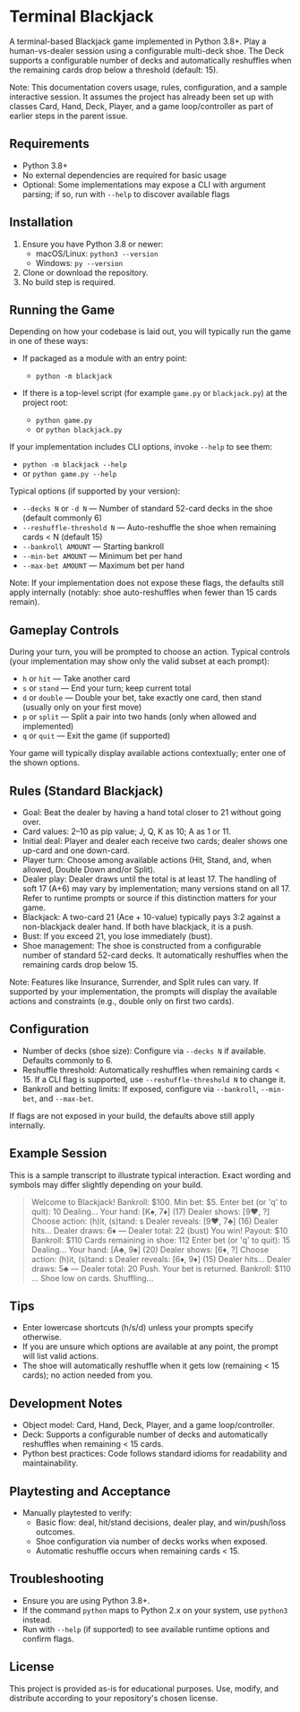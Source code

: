 # Terminal Blackjack

A terminal-based Blackjack game implemented in Python 3.8+. Play a human-vs-dealer session using a configurable multi-deck shoe. The Deck supports a configurable number of decks and automatically reshuffles when the remaining cards drop below a threshold (default: 15).

Note: This documentation covers usage, rules, configuration, and a sample interactive session. It assumes the project has already been set up with classes Card, Hand, Deck, Player, and a game loop/controller as part of earlier steps in the parent issue.


## Requirements
- Python 3.8+
- No external dependencies are required for basic usage
- Optional: Some implementations may expose a CLI with argument parsing; if so, run with `--help` to discover available flags


## Installation
1. Ensure you have Python 3.8 or newer:
   - macOS/Linux: `python3 --version`
   - Windows: `py --version`
2. Clone or download the repository.
3. No build step is required.


## Running the Game
Depending on how your codebase is laid out, you will typically run the game in one of these ways:

- If packaged as a module with an entry point:
  - `python -m blackjack`

- If there is a top-level script (for example `game.py` or `blackjack.py`) at the project root:
  - `python game.py`
  - or `python blackjack.py`

If your implementation includes CLI options, invoke `--help` to see them:
- `python -m blackjack --help`
- or `python game.py --help`

Typical options (if supported by your version):
- `--decks N` or `-d N` — Number of standard 52-card decks in the shoe (default commonly 6)
- `--reshuffle-threshold N` — Auto-reshuffle the shoe when remaining cards < N (default 15)
- `--bankroll AMOUNT` — Starting bankroll
- `--min-bet AMOUNT` — Minimum bet per hand
- `--max-bet AMOUNT` — Maximum bet per hand

Note: If your implementation does not expose these flags, the defaults still apply internally (notably: shoe auto-reshuffles when fewer than 15 cards remain).


## Gameplay Controls
During your turn, you will be prompted to choose an action. Typical controls (your implementation may show only the valid subset at each prompt):
- `h` or `hit` — Take another card
- `s` or `stand` — End your turn; keep current total
- `d` or `double` — Double your bet, take exactly one card, then stand (usually only on your first move)
- `p` or `split` — Split a pair into two hands (only when allowed and implemented)
- `q` or `quit` — Exit the game (if supported)

Your game will typically display available actions contextually; enter one of the shown options.


## Rules (Standard Blackjack)
- Goal: Beat the dealer by having a hand total closer to 21 without going over.
- Card values: 2–10 as pip value; J, Q, K as 10; A as 1 or 11.
- Initial deal: Player and dealer each receive two cards; dealer shows one up-card and one down-card.
- Player turn: Choose among available actions (Hit, Stand, and, when allowed, Double Down and/or Split).
- Dealer play: Dealer draws until the total is at least 17. The handling of soft 17 (A+6) may vary by implementation; many versions stand on all 17. Refer to runtime prompts or source if this distinction matters for your game.
- Blackjack: A two-card 21 (Ace + 10-value) typically pays 3:2 against a non-blackjack dealer hand. If both have blackjack, it is a push.
- Bust: If you exceed 21, you lose immediately (bust).
- Shoe management: The shoe is constructed from a configurable number of standard 52-card decks. It automatically reshuffles when the remaining cards drop below 15.

Note: Features like Insurance, Surrender, and Split rules can vary. If supported by your implementation, the prompts will display the available actions and constraints (e.g., double only on first two cards).


## Configuration
- Number of decks (shoe size): Configure via `--decks N` if available. Defaults commonly to 6.
- Reshuffle threshold: Automatically reshuffles when remaining cards < 15. If a CLI flag is supported, use `--reshuffle-threshold N` to change it.
- Bankroll and betting limits: If exposed, configure via `--bankroll`, `--min-bet`, and `--max-bet`.

If flags are not exposed in your build, the defaults above still apply internally.


## Example Session
This is a sample transcript to illustrate typical interaction. Exact wording and symbols may differ slightly depending on your build.

> Welcome to Blackjack!
> Bankroll: $100. Min bet: $5. Enter bet (or 'q' to quit): 10
> Dealing...
> Your hand: [K♠, 7♦] (17)
> Dealer shows: [9♥, ?]
> Choose action: (h)it, (s)tand: s
> Dealer reveals: [9♥, 7♣] (16)
> Dealer hits...
> Dealer draws: 6♦ — Dealer total: 22 (bust)
> You win! Payout: $10
> Bankroll: $110
> Cards remaining in shoe: 112
> Enter bet (or 'q' to quit): 15
> Dealing...
> Your hand: [A♣, 9♠] (20)
> Dealer shows: [6♦, ?]
> Choose action: (h)it, (s)tand: s
> Dealer reveals: [6♦, 9♦] (15)
> Dealer hits...
> Dealer draws: 5♣ — Dealer total: 20
> Push. Your bet is returned.
> Bankroll: $110
> ...
> Shoe low on cards. Shuffling...


## Tips
- Enter lowercase shortcuts (h/s/d) unless your prompts specify otherwise.
- If you are unsure which options are available at any point, the prompt will list valid actions.
- The shoe will automatically reshuffle when it gets low (remaining < 15 cards); no action needed from you.


## Development Notes
- Object model: Card, Hand, Deck, Player, and a game loop/controller.
- Deck: Supports a configurable number of decks and automatically reshuffles when remaining < 15 cards.
- Python best practices: Code follows standard idioms for readability and maintainability.


## Playtesting and Acceptance
- Manually playtested to verify:
  - Basic flow: deal, hit/stand decisions, dealer play, and win/push/loss outcomes.
  - Shoe configuration via number of decks works when exposed.
  - Automatic reshuffle occurs when remaining cards < 15.


## Troubleshooting
- Ensure you are using Python 3.8+.
- If the command `python` maps to Python 2.x on your system, use `python3` instead.
- Run with `--help` (if supported) to see available runtime options and confirm flags.


## License
This project is provided as-is for educational purposes. Use, modify, and distribute according to your repository's chosen license.
